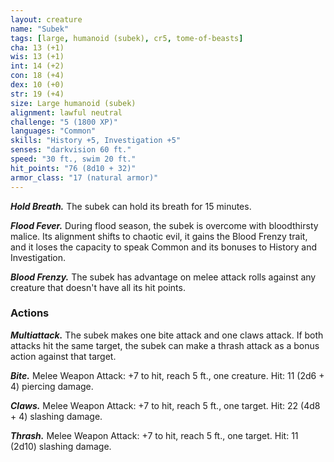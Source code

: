 ```yaml
---
layout: creature
name: "Subek"
tags: [large, humanoid (subek), cr5, tome-of-beasts]
cha: 13 (+1)
wis: 13 (+1)
int: 14 (+2)
con: 18 (+4)
dex: 10 (+0)
str: 19 (+4)
size: Large humanoid (subek)
alignment: lawful neutral
challenge: "5 (1800 XP)"
languages: "Common"
skills: "History +5, Investigation +5"
senses: "darkvision 60 ft."
speed: "30 ft., swim 20 ft."
hit_points: "76 (8d10 + 32)"
armor_class: "17 (natural armor)"
---
```


***Hold Breath.*** The subek can hold its breath for 15 minutes.

***Flood Fever.*** During flood season, the subek is overcome with bloodthirsty malice. Its alignment shifts to chaotic evil, it gains the Blood Frenzy trait, and it loses the capacity to speak Common and its bonuses to History and Investigation.

***Blood Frenzy.*** The subek has advantage on melee attack rolls against any creature that doesn't have all its hit points.

### Actions

***Multiattack.*** The subek makes one bite attack and one claws attack. If both attacks hit the same target, the subek can make a thrash attack as a bonus action against that target.

***Bite.*** Melee Weapon Attack: +7 to hit, reach 5 ft., one creature. Hit: 11 (2d6 + 4) piercing damage.

***Claws.*** Melee Weapon Attack: +7 to hit, reach 5 ft., one target. Hit: 22 (4d8 + 4) slashing damage.

***Thrash.*** Melee Weapon Attack: +7 to hit, reach 5 ft., one target. Hit: 11 (2d10) slashing damage.

